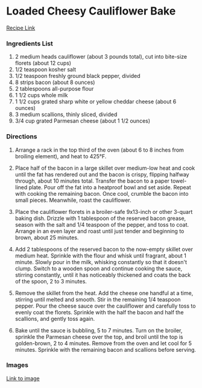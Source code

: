 # Loaded Cheesy Cauliflower Bake

[Recipe Link](https://www.thekitchn.com/cauliflower-bake-264566)

### Ingredients List

1. 2 medium heads cauliflower (about 3 pounds total), cut into bite-size florets (about 12 cups)
1. 1/2 teaspoon kosher salt
1. 1/2 teaspoon freshly ground black pepper, divided
1. 8 strips bacon (about 8 ounces)
1. 2 tablespoons all-purpose flour
1. 1 1/2 cups whole milk
1. 1 1/2 cups grated sharp white or yellow cheddar cheese (about 6 ounces)
1. 3 medium scallions, thinly sliced, divided
1. 3/4 cup grated Parmesan cheese (about 1 1/2 ounces)

### Directions

1. Arrange a rack in the top third of the oven (about 6 to 8 inches from broiling element), and heat to 425°F.

1. Place half of the bacon in a large skillet over medium-low heat and cook until the fat has rendered out and the bacon is crispy, flipping halfway through, about 10 minutes total. Transfer the bacon to a paper towel-lined plate. Pour off the fat into a heatproof bowl and set aside. Repeat with cooking the remaining bacon. Once cool, crumble the bacon into small pieces. Meanwhile, roast the cauliflower.

1. Place the cauliflower florets in a broiler-safe 9x13-inch or other 3-quart baking dish. Drizzle with 1 tablespoon of the reserved bacon grease, season with the salt and 1/4 teaspoon of the pepper, and toss to coat. Arrange in an even layer and roast until just tender and beginning to brown, about 25 minutes.

1. Add 2 tablespoons of the reserved bacon to the now-empty skillet over medium heat. Sprinkle with the flour and whisk until fragrant, about 1 minute. Slowly pour in the milk, whisking constantly so that it doesn't clump. Switch to a wooden spoon and continue cooking the sauce, stirring constantly, until it has noticeably thickened and coats the back of the spoon, 2 to 3 minutes.

1. Remove the skillet from the heat. Add the cheese one handful at a time, stirring until melted and smooth. Stir in the remaining 1/4 teaspoon pepper. Pour the cheese sauce over the cauliflower and carefully toss to evenly coat the florets. Sprinkle with the half the bacon and half the scallions, and gently toss again.

1. Bake until the sauce is bubbling, 5 to 7 minutes. Turn on the broiler, sprinkle the Parmesan cheese over the top, and broil until the top is golden-brown, 2 to 4 minutes. Remove from the oven and let cool for 5 minutes. Sprinkle with the remaining bacon and scallions before serving.


### Images

[Link to image](https://cdn.apartmenttherapy.info/image/fetch/f_auto,q_auto:eco,c_fill,g_auto,w_660/https://storage.googleapis.com/gen-atmedia/3/2018/12/c2760d23ec810cf20ed40850c9dd357eed4a4880.jpeg)
